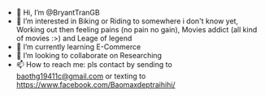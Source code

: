 - 👋 Hi, I’m @BryantTranGB
- 👀 I’m interested in Biking or Riding to somewhere i don't know yet, Working out then feeling pains (no pain no gain), Movies addict (all kind of movies :>) and Leage of legend   
- 🌱 I’m currently learning E-Commerce
- 💞️ I’m looking to collaborate on Researching 
- 📫 How to reach me: pls contact by sending to baothg19411c@gmail.com or texting to https://www.facebook.com/Baomaxdeptraihihi/
<!---
BryantTranGB/BryantTranGB is a ✨ special ✨ repository because its `README.md` (this file) appears on your GitHub profile.
You can click the Preview link to take a look at your changes.
--->
